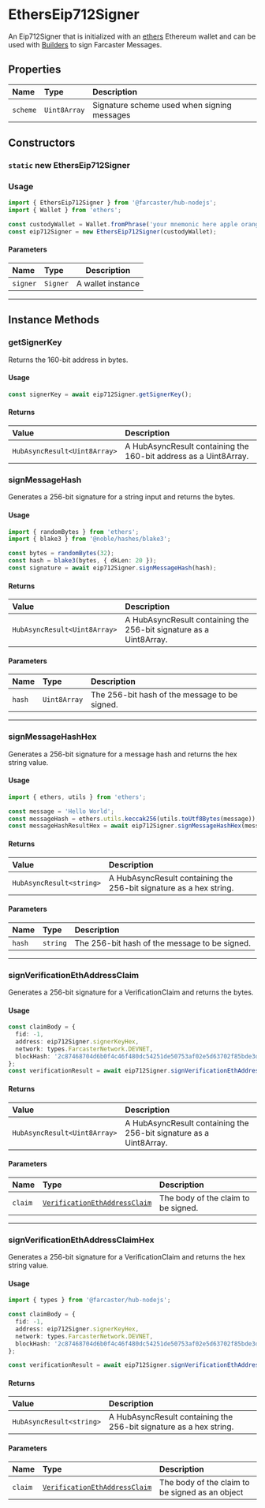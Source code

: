# EthersEip712Signer

An Eip712Signer that is initialized with an [ethers](https://github.com/ethers-io/ethers.js/) Ethereum wallet and can be used with [Builders](../builders/builders.md) to sign Farcaster Messages.

## Properties

| Name     | Type         | Description                                 |
| :------- | :----------- | :------------------------------------------ |
| `scheme` | `Uint8Array` | Signature scheme used when signing messages |

## Constructors

### `static` new EthersEip712Signer

### Usage

```typescript
import { EthersEip712Signer } from '@farcaster/hub-nodejs';
import { Wallet } from 'ethers';

const custodyWallet = Wallet.fromPhrase('your mnemonic here apple orange banana');
const eip712Signer = new EthersEip712Signer(custodyWallet);
```

#### Parameters

| Name     | Type     | Description       |
| :------- | :------- | ----------------- |
| `signer` | `Signer` | A wallet instance |

---

## Instance Methods

### getSignerKey

Returns the 160-bit address in bytes.

#### Usage

```typescript
const signerKey = await eip712Signer.getSignerKey();
```

#### Returns

| Value                        | Description                                                      |
| :--------------------------- | :--------------------------------------------------------------- |
| `HubAsyncResult<Uint8Array>` | A HubAsyncResult containing the 160-bit address as a Uint8Array. |

### signMessageHash

Generates a 256-bit signature for a string input and returns the bytes.

#### Usage

```typescript
import { randomBytes } from 'ethers';
import { blake3 } from '@noble/hashes/blake3';

const bytes = randomBytes(32);
const hash = blake3(bytes, { dkLen: 20 });
const signature = await eip712Signer.signMessageHash(hash);
```

#### Returns

| Value                        | Description                                                        |
| :--------------------------- | :----------------------------------------------------------------- |
| `HubAsyncResult<Uint8Array>` | A HubAsyncResult containing the 256-bit signature as a Uint8Array. |

#### Parameters

| Name   | Type         | Description                                   |
| :----- | :----------- | :-------------------------------------------- |
| `hash` | `Uint8Array` | The 256-bit hash of the message to be signed. |

---

### signMessageHashHex

Generates a 256-bit signature for a message hash and returns the hex string value.

#### Usage

```typescript
import { ethers, utils } from 'ethers';

const message = 'Hello World';
const messageHash = ethers.utils.keccak256(utils.toUtf8Bytes(message));
const messageHashResultHex = await eip712Signer.signMessageHashHex(messageHash);
```

#### Returns

| Value                    | Description                                                        |
| :----------------------- | :----------------------------------------------------------------- |
| `HubAsyncResult<string>` | A HubAsyncResult containing the 256-bit signature as a hex string. |

#### Parameters

| Name   | Type     | Description                                   |
| :----- | :------- | :-------------------------------------------- |
| `hash` | `string` | The 256-bit hash of the message to be signed. |

---

### signVerificationEthAddressClaim

Generates a 256-bit signature for a VerificationClaim and returns the bytes.

#### Usage

```typescript
const claimBody = {
  fid: -1,
  address: eip712Signer.signerKeyHex,
  network: types.FarcasterNetwork.DEVNET,
  blockHash: '2c87468704d6b0f4c46f480dc54251de50753af02e5d63702f85bde3da4f7a3d',
};
const verificationResult = await eip712Signer.signVerificationEthAddressClaim(claimBody);
```

#### Returns

| Value                        | Description                                                        |
| :--------------------------- | :----------------------------------------------------------------- |
| `HubAsyncResult<Uint8Array>` | A HubAsyncResult containing the 256-bit signature as a Uint8Array. |

#### Parameters

| Name    | Type                                                                             | Description                         |
| :------ | :------------------------------------------------------------------------------- | :---------------------------------- |
| `claim` | [`VerificationEthAddressClaim`](../modules/types.md#verificationethaddressclaim) | The body of the claim to be signed. |

---

### signVerificationEthAddressClaimHex

Generates a 256-bit signature for a VerificationClaim and returns the hex string value.

#### Usage

```typescript
import { types } from '@farcaster/hub-nodejs';

const claimBody = {
  fid: -1,
  address: eip712Signer.signerKeyHex,
  network: types.FarcasterNetwork.DEVNET,
  blockHash: '2c87468704d6b0f4c46f480dc54251de50753af02e5d63702f85bde3da4f7a3d',
};

const verificationResult = await eip712Signer.signVerificationEthAddressClaimHex(claimBody);
```

#### Returns

| Value                    | Description                                                        |
| :----------------------- | :----------------------------------------------------------------- |
| `HubAsyncResult<string>` | A HubAsyncResult containing the 256-bit signature as a hex string. |

#### Parameters

| Name    | Type                                                                             | Description                                     |
| :------ | :------------------------------------------------------------------------------- | :---------------------------------------------- |
| `claim` | [`VerificationEthAddressClaim`](../modules/types.md#verificationethaddressclaim) | The body of the claim to be signed as an object |
